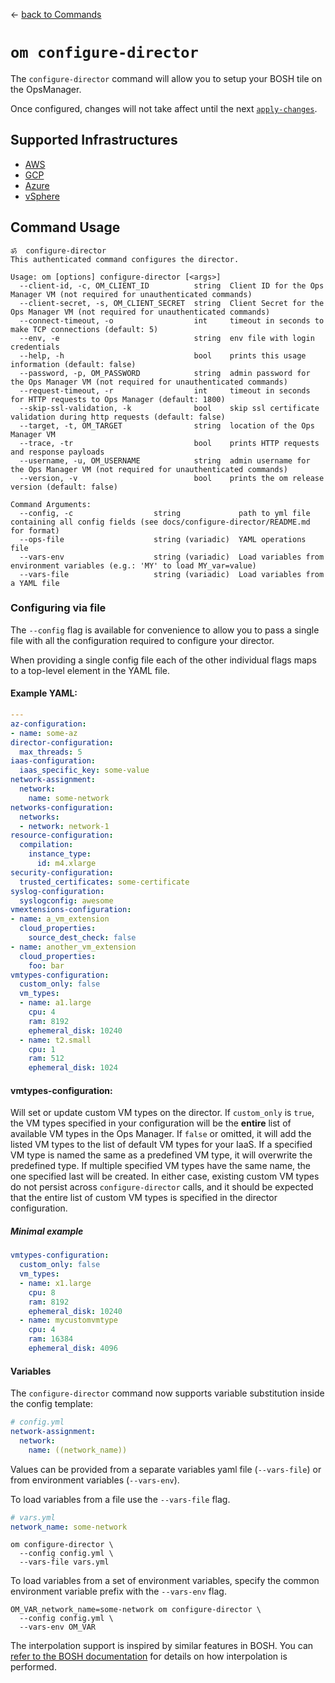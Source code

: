 &larr; [back to Commands](../README.md)

# `om configure-director`
The `configure-director` command will allow you to setup your BOSH tile on the OpsManager.

Once configured, changes will not take affect until the next [`apply-changes`](../apply-changes/README.md).

## Supported Infrastructures
* [AWS](aws.md)
* [GCP](gcp.md)
* [Azure](azure.md)
* [vSphere](vsphere.md)

## Command Usage
```
ॐ  configure-director
This authenticated command configures the director.

Usage: om [options] configure-director [<args>]
  --client-id, -c, OM_CLIENT_ID          string  Client ID for the Ops Manager VM (not required for unauthenticated commands)
  --client-secret, -s, OM_CLIENT_SECRET  string  Client Secret for the Ops Manager VM (not required for unauthenticated commands)
  --connect-timeout, -o                  int     timeout in seconds to make TCP connections (default: 5)
  --env, -e                              string  env file with login credentials
  --help, -h                             bool    prints this usage information (default: false)
  --password, -p, OM_PASSWORD            string  admin password for the Ops Manager VM (not required for unauthenticated commands)
  --request-timeout, -r                  int     timeout in seconds for HTTP requests to Ops Manager (default: 1800)
  --skip-ssl-validation, -k              bool    skip ssl certificate validation during http requests (default: false)
  --target, -t, OM_TARGET                string  location of the Ops Manager VM
  --trace, -tr                           bool    prints HTTP requests and response payloads
  --username, -u, OM_USERNAME            string  admin username for the Ops Manager VM (not required for unauthenticated commands)
  --version, -v                          bool    prints the om release version (default: false)

Command Arguments:
  --config, -c                  string             path to yml file containing all config fields (see docs/configure-director/README.md for format)
  --ops-file                    string (variadic)  YAML operations file
  --vars-env                    string (variadic)  Load variables from environment variables (e.g.: 'MY' to load MY_var=value)
  --vars-file                   string (variadic)  Load variables from a YAML file
```

### Configuring via file

The `--config` flag is available for convenience to allow you to pass a single
file with all the configuration required to configure your director.

When providing a single config file each of the other individual flags maps to a
top-level element in the YAML file.

#### Example YAML:
```yaml
---
az-configuration:
- name: some-az
director-configuration:
  max_threads: 5
iaas-configuration:
  iaas_specific_key: some-value
network-assignment:
  network:
    name: some-network
networks-configuration:
  networks:
  - network: network-1
resource-configuration:
  compilation:
    instance_type:
      id: m4.xlarge
security-configuration:
  trusted_certificates: some-certificate
syslog-configuration:
  syslogconfig: awesome
vmextensions-configuration:
- name: a_vm_extension
  cloud_properties:
    source_dest_check: false
- name: another_vm_extension
  cloud_properties:
    foo: bar
vmtypes-configuration:
  custom_only: false
  vm_types:
  - name: a1.large
    cpu: 4
    ram: 8192
    ephemeral_disk: 10240
  - name: t2.small
    cpu: 1
    ram: 512
    ephemeral_disk: 1024
```

#### vmtypes-configuration:

Will set or update custom VM types on the director. If `custom_only` is `true`, 
the VM types specified in your configuration will be the **entire** list of
available VM types in the Ops Manager. If `false` or omitted, it will add the 
listed VM types to the list of default VM types for your IaaS. If a specified
VM type is named the same as a predefined VM type, it will overwrite the predefined
type. If multiple specified VM types have the same name, the one specified last
will be created. In either case, existing custom VM types do not persist across
`configure-director` calls, and it should be expected that the entire list of custom
VM types is specified in the director configuration.

##### Minimal example
```yaml
vmtypes-configuration:
  custom_only: false
  vm_types:
  - name: x1.large
    cpu: 8
    ram: 8192
    ephemeral_disk: 10240
  - name: mycustomvmtype
    cpu: 4
    ram: 16384
    ephemeral_disk: 4096
```

#### Variables

The `configure-director` command now supports variable substitution inside the config template:

```yaml
# config.yml
network-assignment:
  network:
    name: ((network_name))
```

Values can be provided from a separate variables yaml file (`--vars-file`) or from environment variables (`--vars-env`).

To load variables from a file use the `--vars-file` flag.

```yaml
# vars.yml
network_name: some-network
```

```
om configure-director \
  --config config.yml \
  --vars-file vars.yml
```

To load variables from a set of environment variables, specify the common
environment variable prefix with the `--vars-env` flag.

```
OM_VAR_network_name=some-network om configure-director \
  --config config.yml \
  --vars-env OM_VAR
```

The interpolation support is inspired by similar features in BOSH. You can
[refer to the BOSH documentation](https://bosh.io/docs/cli-int/) for details on how interpolation
is performed.
